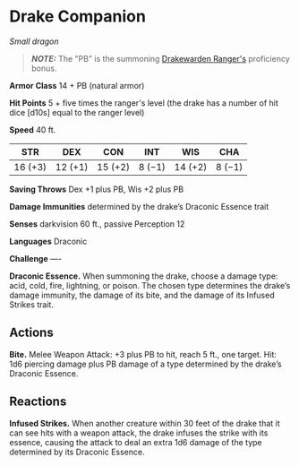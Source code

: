 # Drake Companion
*Small dragon*

> ***NOTE:*** The "PB" is the summoning [Drakewarden Ranger's](../Classes/Ranger/Drakewarden.md) proficiency bonus.

**Armor Class** 14 + PB (natural armor)

**Hit Points** 5 + five times the ranger's level (the drake has a number of hit dice [d10s] equal to the ranger level)

**Speed** 40 ft.

**STR**|**DEX**|**CON**|**INT**|**WIS**|**CHA**
-------|-------|-------|-------|-------|-------
16 (+3)|12 (+1)|15 (+2)|8 (−1) |14 (+2)|8 (−1)

**Saving Throws** Dex +1 plus PB, Wis +2 plus PB

**Damage Immunities** determined by the drake’s Draconic Essence trait

**Senses** darkvision 60 ft., passive Perception 12

**Languages** Draconic

**Challenge** —-

**Draconic Essence.** When summoning the drake, choose a damage type: acid, cold, fire, lightning, or poison. The chosen type determines the drake’s damage immunity, the damage of its bite, and the damage of its Infused Strikes trait.

## Actions
**Bite.** Melee Weapon Attack: +3 plus PB to hit, reach 5 ft., one target. Hit: 1d6 piercing damage plus PB damage of a type determined by the drake’s Draconic Essence.

## Reactions
**Infused Strikes.** When another creature within 30 feet of the drake that it can see hits with a weapon attack, the drake infuses the strike with its essence, causing the attack to deal an extra 1d6 damage of the type determined by its Draconic Essence.
